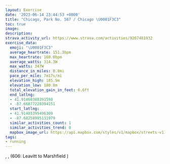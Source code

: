 ```yaml
---
layout: Exercise
date: '2023-06-14 23:44:53 +0000'
title: "Chicago, Park No. 567 / Chicago \U0001F3C3"
toc: true
image:
description:
strava_activity_url: https://www.strava.com/activities/9267481932
exercise_data:
  emoji: "\U0001F3C3"
  average_heartrate: 151.3bpm
  max_heartrate: 160.0bpm
  average_watts: 314.3W
  max_watts: 347W
  distance_in_miles: 0.8mi
  pace_per_mile: 7m17s/mi
  elevation_high: 185.9m
  elevation_low: 180.8m
  total_elevation_gain_in_feet: 6.6ft
  end_latlng:
  - 41.91468380391598
  - -87.66877228394151
  start_latlng:
  - 41.91403395496309
  - -87.68258985131979
  similar_activities_count: 1
  similar_activities_trend: 0
  mapbox_image_url: https://api.mapbox.com/styles/v1/mapbox/streets-v11/static/path-5+787af2-1.0(sjy~FxbdvOAi%40MuBCyFJoCV%7BBBm%40Ugc%40),pin-s-s+e5b22e(-87.68061,41.91418),pin-s-f+89ae00(-87.67119000000001,41.914190000000005)/auto/800x800?access_token=pk.eyJ1Ijoiam9zaGJlY2ttYW4iLCJhIjoiY205eWR2aDd1MWZ6djJrbXc4a3M0bWZleiJ9.XiG9OWkNcZk2QzjJbxLB4A
tags:
- running
---
```




, ,  (606: Leavitt to Marshfield )
